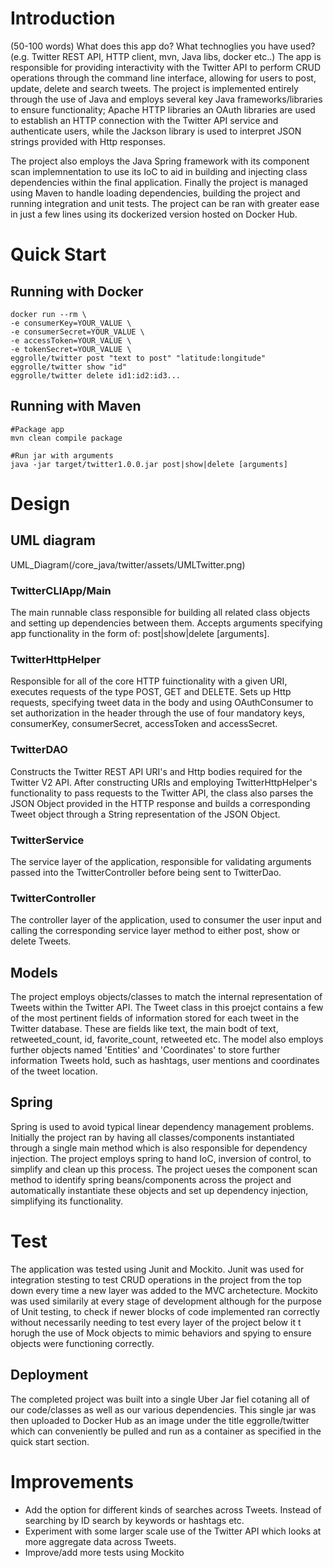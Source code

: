 # Introduction
(50-100 words)
What does this app do? What technoglies you have used? (e.g. Twitter REST API, HTTP client, mvn, Java libs, docker etc..)
The app is responsible for providing interactivity with the Twitter API to perform CRUD operations through the command line interface, allowing for users to post,
update, delete and search tweets. The project is implemented entirely through the use of Java and employs several key Java frameworks/libraries to ensure functionality;
Apache HTTP libraries an OAuth libraries are used to establish an HTTP connection with the Twitter API service and authenticate users, while the Jackson library
is used to interpret JSON strings provided with Http responses. 

The project also employs the Java Spring framework with its component scan implemnentation to use its IoC to aid in building and injecting class dependencies within
the final application. Finally the project is managed using Maven to handle loading dependencies, building the project and running integration and unit tests. The 
project can be ran with greater ease in just a few lines using its dockerized version hosted on Docker Hub.

# Quick Start
## Running with Docker
```
docker run --rm \
-e consumerKey=YOUR_VALUE \
-e consumerSecret=YOUR_VALUE \
-e accessToken=YOUR_VALUE \
-e tokenSecret=YOUR_VALUE \
eggrolle/twitter post "text to post" "latitude:longitude"
eggrolle/twitter show "id"
eggrolle/twitter delete id1:id2:id3...
```
## Running with Maven
```
#Package app
mvn clean compile package

#Run jar with arguments
java -jar target/twitter1.0.0.jar post|show|delete [arguments]
```

# Design
## UML diagram
UML_Diagram(/core_java/twitter/assets/UMLTwitter.png)
### TwitterCLIApp/Main
The main runnable class responsible for building all related class objects and setting up dependencies between them. Accepts arguments specifying app functionality
in the form of: post|show|delete [arguments].
### TwitterHttpHelper
Responsible for all of the core HTTP fuinctionality with a given URI, executes requests of the type POST, GET and DELETE. Sets up Http requests, specifying tweet data in the body and using OAuthConsumer to set authorization in the header through the use of four mandatory keys, consumerKey, consumerSecret, accessToken and accessSecret. 
### TwitterDAO
Constructs the Twitter REST API URI's and Http bodies required for the Twitter V2 API. After constructing URIs and employing TwitterHttpHelper's functionality to pass
requests to the Twitter API, the class also parses the JSON Object provided in the HTTP response and builds a corresponding Tweet object through a String representation of the JSON Object.
### TwitterService
The service layer of the application, responsible for validating arguments passed into the TwitterController before being sent to TwitterDao.
### TwitterController
The controller layer of the application, used to consumer the user input and calling the corresponding service layer method to either post, show or delete Tweets. 
## Models
The project employs objects/classes to match the internal representation of Tweets within the Twitter API. The Tweet class in this proejct contains a few of the most pertinent fields of information stored for each tweet in the Twitter database. These are fields like text, the main bodt of text, retweeted_count, id, favorite_count, retweeted etc. The model also employs further objects named 'Entities' and 'Coordinates' to store further information Tweets hold, such as hashtags, user mentions and coordinates of the tweet location.
## Spring
Spring is used to avoid typical linear dependency management problems. Initially the project ran by having all classes/components instantiated through a single main method which is also responsible for dependency injection. The project employs spring to hand IoC, inversion of control, to simplify and clean up this process. The project ueses the component scan method to identify spring beans/components across the project and automatically instantiate these objects and set up dependency injection, simplifying its functionality.

# Test
The application was tested using Junit and Mockito. Junit was used for integration stesting to test CRUD operations in the project from the top down every time a new layer was added to the MVC archetecture. Mockito was used similarily at every stage of development although for the purpose of Unit testing, to check if newer blocks of code implemented ran correctly without necessarily needing to test every layer of the project below it t horugh the use of Mock objects to mimic behaviors and spying to ensure objects were functioning correctly.

## Deployment
The completed project was built into a single Uber Jar fiel cotaning all of our code/classes as well as our various dependencies. This single jar was then uploaded to Docker Hub as an image under the title eggrolle/twitter which can conveniently be pulled and run as a container as specified in the quick start section.

# Improvements
- Add the option for different kinds of searches across Tweets. Instead of searching by ID search by keywords or hashtags etc.
- Experiment with some larger scale use of the Twitter API which looks at more aggregate data across Tweets.
- Improve/add more tests using Mockito

